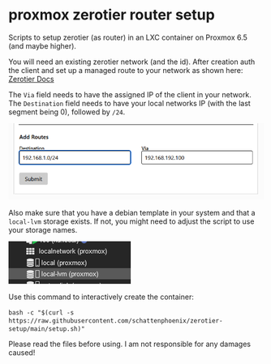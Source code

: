 # proxmox zerotier router setup
Scripts to setup zerotier (as router) in an LXC container on Proxmox 6.5 (and maybe higher). 

You will need an existing zerotier network (and the id). 
After creation auth the client and set up a managed route to your network as shown here: [Zerotier Docs](https://zerotier.atlassian.net/wiki/spaces/SD/pages/224395274/Route+between+ZeroTier+and+Physical+Networks)

The `Via` field needs to have the assigned IP of the client in your network. 
The `Destination` field needs to have your local networks IP (with the last segment being 0), followed by `/24`.

![Example of a managed route configuration.](images/zerotier_managedroute_example.png)

Also make sure that you have a debian template in your system and that a `local-lvm` storage exists. If not, you might need to adjust the script to use your storage names.

![Picture showing local-lvm storage.](images/local-lvm_storage.png)

Use this command to interactively create the container: 
```
bash -c "$(curl -s https://raw.githubusercontent.com/schattenphoenix/zerotier-setup/main/setup.sh)"
```

Please read the files before using. I am not responsible for any damages caused!
